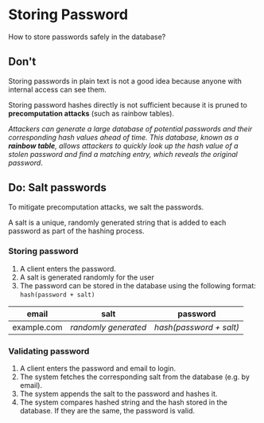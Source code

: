 # Storing Password

How to store passwords safely in the database?

## Don't

Storing passwords in plain text is not a good idea because anyone with internal access can see them.

Storing password hashes directly is not sufficient because it is pruned to **precomputation attacks** (such as rainbow tables).

*Attackers can generate a large database of potential passwords and their corresponding hash values ahead of time. This database, known as a **rainbow table**, allows attackers to quickly look up the hash value of a stolen password and find a matching entry, which reveals the original password*.


## Do: Salt passwords

To mitigate precomputation attacks, we salt the passwords.

A salt is a unique, randomly generated string that is added to each password as part of the hashing process.

### Storing password

1. A client enters the password.
2. A salt is generated randomly for the user
3. The password can be stored in the database using the following format: `hash(password + salt)`

| email       | salt                 | password                |
|-------------|----------------------|-------------------------|
| example.com | *randomly generated* | *hash(password + salt)* |


### Validating password

1. A client enters the password and email to login.
2. The system fetches the corresponding salt from the database (e.g. by email).
3. The system appends the salt to the password and hashes it.
4. The system compares hashed string and the hash stored in the database. If they are the same, the password is valid.
